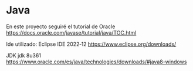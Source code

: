 # Java
En este proyecto seguiré el tutorial de Oracle https://docs.oracle.com/javase/tutorial/java/TOC.html

 Ide utilizado:
 Eclipse IDE 2022‑12
 https://www.eclipse.org/downloads/
 
 JDK
 jdk 8u361
 https://www.oracle.com/es/java/technologies/downloads/#java8-windows
